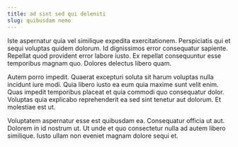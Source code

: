 ```yaml
---
title: ad sint sed qui deleniti
slug: quibusdam nemo
---
```


Iste aspernatur quia vel similique expedita exercitationem. Perspiciatis qui et sequi voluptas quidem dolorum. Id dignissimos error consequatur sapiente. Repellat quod provident error labore iusto. Ex repellat consequuntur esse temporibus magnam quo. Dolores delectus libero quam.

Autem porro impedit. Quaerat excepturi soluta sit harum voluptas nulla incidunt iure modi. Quia libero iusto ea eum quia maxime sunt velit enim. Quas impedit temporibus placeat et quia commodi quo consequatur dolor. Voluptas quia explicabo reprehenderit ea sed sint tenetur aut dolorum. Et molestiae est ut.

Voluptatem aspernatur esse est quibusdam ea. Consequatur officia ut aut. Dolorem in id nostrum ut. Ut unde et quo consectetur nulla ad autem libero similique. Iusto ullam non eveniet magnam dolore sequi et.
